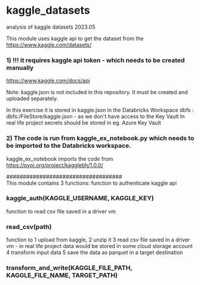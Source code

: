# kaggle_datasets
analysis of kaggle datasets 2023.05


This module uses kaggle api to get the dataset from the https://www.kaggle.com/datasets/

### 1) !!! it requires kaggle api token - which needs to be created manually
https://www.kaggle.com/docs/api

Note: kaggle.json is not included in this repository. It must be created and uploaded separately.

In this exercise it is stored in kaggle.json in the Databricks Workspace dbfs : dbfs:/FileStore/kaggle.json - as we don't have access to the Key Vault
In real life project secrets should be stored in eg. Azure Key Vault

### 2) The code is run from kaggle_ex_notebook.py which needs to be imported to the Databricks workspace.
kaggle_ex_notebook imports the code from https://pypi.org/project/kagglebh/1.0.0/

################################### </br>
This module contains 3 functions:
  function to authenticate kaggle api
### kaggle_auth(KAGGLE_USERNAME, KAGGLE_KEY)

  function to read csv file saved in a driver vm
### read_csv(path)

  function to 
    1 upload from kaggle, 
    2 unzip it 
    3 read csv file saved in a driver vm - in real life project data would be stored in some cloud storage account
    4 transform input data
    5 save the data as parquet in a target destination
### transform_and_write(KAGGLE_FILE_PATH, KAGGLE_FILE_NAME, TARGET_PATH)


